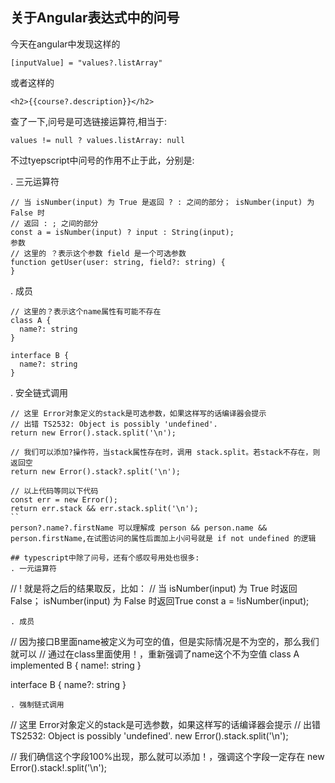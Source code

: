 ## 关于Angular表达式中的问号
今天在angular中发现这样的
```
[inputValue] = "values?.listArray"
```
或者这样的
```
<h2>{{course?.description}}</h2>
```
查了一下,问号是可选链接运算符,相当于:
```
values != null ? values.listArray: null
```
不过tyepscript中问号的作用不止于此，分别是:

.  三元运算符
```
// 当 isNumber(input) 为 True 是返回 ? : 之间的部分； isNumber(input) 为 False 时
// 返回 : ; 之间的部分
const a = isNumber(input) ? input : String(input);
参数
// 这里的 ？表示这个参数 field 是一个可选参数
function getUser(user: string, field?: string) {
}
```

. 成员
```
// 这里的？表示这个name属性有可能不存在
class A {
  name?: string
}

interface B {
  name?: string
}
```
. 安全链式调用
```
// 这里 Error对象定义的stack是可选参数，如果这样写的话编译器会提示
// 出错 TS2532: Object is possibly 'undefined'.
return new Error().stack.split('\n');

// 我们可以添加?操作符，当stack属性存在时，调用 stack.split。若stack不存在，则返回空
return new Error().stack?.split('\n');

// 以上代码等同以下代码
const err = new Error();
return err.stack && err.stack.split('\n');
``
person?.name?.firstName 可以理解成 person && person.name && person.firstName,在试图访问的属性后面加上小问号就是 if not undefined 的逻辑

## typescript中除了问号，还有个感叹号用处也很多:
. 一元运算符
```
// ! 就是将之后的结果取反，比如：
// 当 isNumber(input) 为 True 时返回 False； isNumber(input) 为 False 时返回True
const a = !isNumber(input);
```
. 成员
```
// 因为接口B里面name被定义为可空的值，但是实际情况是不为空的，那么我们就可以
// 通过在class里面使用！，重新强调了name这个不为空值
class A implemented B {
  name!: string
}

interface B {
  name?: string
}
```
. 强制链式调用
```
// 这里 Error对象定义的stack是可选参数，如果这样写的话编译器会提示
// 出错 TS2532: Object is possibly 'undefined'.
new Error().stack.split('\n');

// 我们确信这个字段100%出现，那么就可以添加！，强调这个字段一定存在
new Error().stack!.split('\n');
```
